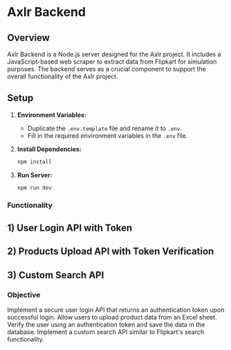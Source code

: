 # Axlr Backend

## Overview

Axlr Backend is a Node.js server designed for the Axlr project. It includes a JavaScript-based web scraper to extract data from Flipkart for simulation purposes. The backend serves as a crucial component to support the overall functionality of the Axlr project.

## Setup

1. **Environment Variables:**
   - Duplicate the `.env.template` file and rename it to `.env`.
   - Fill in the required environment variables in the `.env` file.

2. **Install Dependencies:**
   ```bash
   npm install
3. **Run Server:**
   ```bash
   npm run dev

### Functionality
## 1) User Login API with Token
## 2) Products Upload API with Token Verification
## 3) Custom Search API

### Objective
Implement a secure user login API that returns an authentication token upon successful login.
Allow users to upload product data from an Excel sheet. Verify the user using an authentication token and save the data in the database.
Implement a custom search API similar to Flipkart's search functionality.

